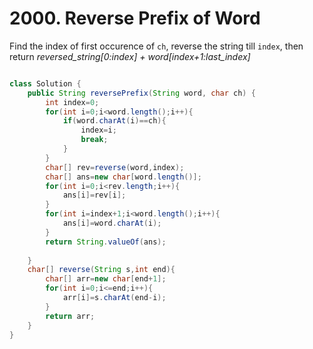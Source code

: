 # 2000. Reverse Prefix of Word

Find the index of first occurence of `ch`, reverse the string till `index`, then return *reversed_string[0:index] + word[index+1:last_index]*

```java

class Solution {
    public String reversePrefix(String word, char ch) {
        int index=0;
        for(int i=0;i<word.length();i++){
            if(word.charAt(i)==ch){
                index=i;
                break;
            }
        }
        char[] rev=reverse(word,index);
        char[] ans=new char[word.length()];
        for(int i=0;i<rev.length;i++){
            ans[i]=rev[i];
        }
        for(int i=index+1;i<word.length();i++){
            ans[i]=word.charAt(i);
        }
        return String.valueOf(ans);
        
    }
    char[] reverse(String s,int end){
        char[] arr=new char[end+1];
        for(int i=0;i<=end;i++){
            arr[i]=s.charAt(end-i);
        }
        return arr;
    }
}
```

